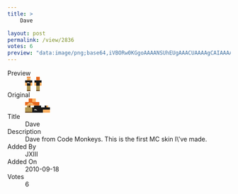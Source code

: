 ```yaml
---
title: >
    Dave

layout: post
permalink: /view/2836
votes: 6
preview: "data:image/png;base64,iVBORw0KGgoAAAANSUhEUgAAACUAAAAgCAIAAAAaMSbnAAAABnRSTlMA/wD/AP5AXyvrAAABGUlEQVRIiWP8//8fAww8z1BgwAYkZzzAKo4GiNHOhCYn5ukCIeEMYmwiHqDYh2YHLaxE9x+Dz0x/lngI058lnsFnJhUtY2BgYEEX2JK+Ecbc+Gchw5aF1LUP3X/HTl+irgVoAN1/VqZ6cCutTPWobh9G/DEwWJnqQRCpZhGT3BilJCVJMvTps6fIXGkpaZK0Y/EfTcFIsw8SPWiRREXA8mi6J5wjl7kdzUpIckBWgwYwteNXgyU8paWkIdZIS0lT3aPo9sHTN9xK2toHB//+/6euTRCAUV7T2Ers/qOR53Dax8TIiMagFmBEbr9snBaMVZF/1lpizCJG+0CXL6P2jdo3ah/9AEr5kmQjjFXRvCNviTGLGO309h8AtmlYvdLK7vYAAAAASUVORK5CYII="
---
```

<dl class="side-by-side">
<dt>Preview</dt>
<dd>
    <img class="preview" src="data:image/png;base64,iVBORw0KGgoAAAANSUhEUgAAACUAAAAgCAIAAAAaMSbnAAAABnRSTlMA/wD/AP5AXyvrAAABGUlEQVRIiWP8//8fAww8z1BgwAYkZzzAKo4GiNHOhCYn5ukCIeEMYmwiHqDYh2YHLaxE9x+Dz0x/lngI058lnsFnJhUtY2BgYEEX2JK+Ecbc+Gchw5aF1LUP3X/HTl+irgVoAN1/VqZ6cCutTPWobh9G/DEwWJnqQRCpZhGT3BilJCVJMvTps6fIXGkpaZK0Y/EfTcFIsw8SPWiRREXA8mi6J5wjl7kdzUpIckBWgwYwteNXgyU8paWkIdZIS0lT3aPo9sHTN9xK2toHB//+/6euTRCAUV7T2Ers/qOR53Dax8TIiMagFmBEbr9snBaMVZF/1lpizCJG+0CXL6P2jdo3ah/9AEr5kmQjjFXRvCNviTGLGO309h8AtmlYvdLK7vYAAAAASUVORK5CYII=">
</dd>
<dt>Original</dt>
<dd>
    <img class="preview" src="data:image/png;base64,iVBORw0KGgoAAAANSUhEUgAAAEAAAAAgCAYAAACinX6EAAAA9ElEQVR42u3WwQ3CMAwF0KzALeXAFNwYgRMjwIUhmIM9emABGIYlqDAEicq12gaTFJzElb6aRmpVvySSjfFc1/0CxtLUu9GY1C8FUAAFUAAFUICMAXwFTp0kANxK4tXGc9kC0KKHEoohGqBNc4P16dw+v8bPOQqRL8AHyQagb+tfDsvJjoIYAN+ZdwjvxIQQAcDd7pxj0YeC58T1BfVxAzjb1awT3/vWWgiJ7/vzqgKc6I2XAihAYQC0YG7oD0mLAiiAAvweAODeuRcJQPNtAaHd6F93QIzdkCRAzCQP4Jqb4gFoRAHQVpcbbvFFAWAEOpYC8ADDjf4yH5LBTgAAAABJRU5ErkJggg==">
</dd>
<dt>Title</dt>
<dd>Dave</dd>
<dt>Description</dt>
<dd>Dave from Code Monkeys. This is the first MC skin I\'ve made.</dd>
<dt>Added By</dt>
<dd>JXIII</dd>
<dt>Added On</dt>
<dd>2010-09-18</dd>
<dt>Votes</dt>
<dd>6</dd>
</dl>
